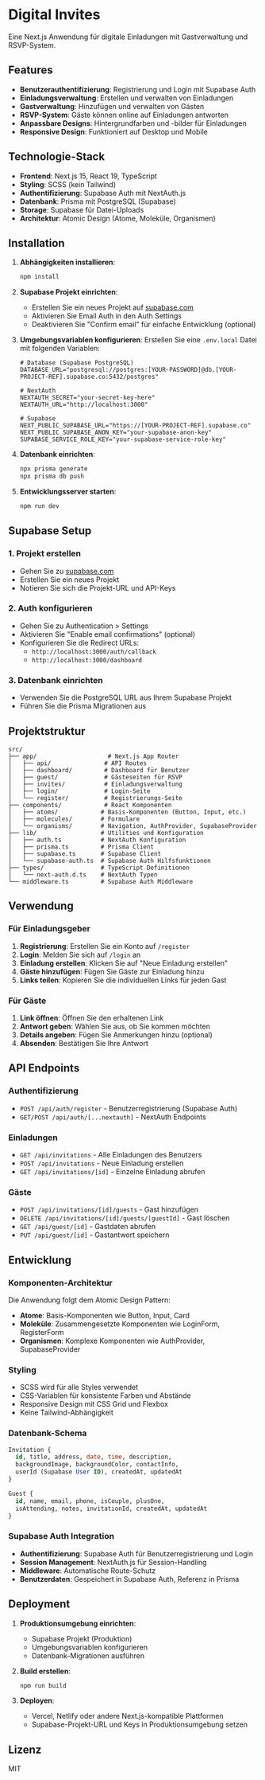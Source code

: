 # Digital Invites

Eine Next.js Anwendung für digitale Einladungen mit Gastverwaltung und RSVP-System.

## Features

- **Benutzerauthentifizierung**: Registrierung und Login mit Supabase Auth
- **Einladungsverwaltung**: Erstellen und verwalten von Einladungen
- **Gastverwaltung**: Hinzufügen und verwalten von Gästen
- **RSVP-System**: Gäste können online auf Einladungen antworten
- **Anpassbare Designs**: Hintergrundfarben und -bilder für Einladungen
- **Responsive Design**: Funktioniert auf Desktop und Mobile

## Technologie-Stack

- **Frontend**: Next.js 15, React 19, TypeScript
- **Styling**: SCSS (kein Tailwind)
- **Authentifizierung**: Supabase Auth mit NextAuth.js
- **Datenbank**: Prisma mit PostgreSQL (Supabase)
- **Storage**: Supabase für Datei-Uploads
- **Architektur**: Atomic Design (Atome, Moleküle, Organismen)

## Installation

1. **Abhängigkeiten installieren**:
   ```bash
   npm install
   ```

2. **Supabase Projekt einrichten**:
   - Erstellen Sie ein neues Projekt auf [supabase.com](https://supabase.com)
   - Aktivieren Sie Email Auth in den Auth Settings
   - Deaktivieren Sie "Confirm email" für einfache Entwicklung (optional)

3. **Umgebungsvariablen konfigurieren**:
   Erstellen Sie eine `.env.local` Datei mit folgenden Variablen:
   ```env
   # Database (Supabase PostgreSQL)
   DATABASE_URL="postgresql://postgres:[YOUR-PASSWORD]@db.[YOUR-PROJECT-REF].supabase.co:5432/postgres"

   # NextAuth
   NEXTAUTH_SECRET="your-secret-key-here"
   NEXTAUTH_URL="http://localhost:3000"

   # Supabase
   NEXT_PUBLIC_SUPABASE_URL="https://[YOUR-PROJECT-REF].supabase.co"
   NEXT_PUBLIC_SUPABASE_ANON_KEY="your-supabase-anon-key"
   SUPABASE_SERVICE_ROLE_KEY="your-supabase-service-role-key"
   ```

4. **Datenbank einrichten**:
   ```bash
   npx prisma generate
   npx prisma db push
   ```

5. **Entwicklungsserver starten**:
   ```bash
   npm run dev
   ```

## Supabase Setup

### 1. Projekt erstellen
- Gehen Sie zu [supabase.com](https://supabase.com)
- Erstellen Sie ein neues Projekt
- Notieren Sie sich die Projekt-URL und API-Keys

### 2. Auth konfigurieren
- Gehen Sie zu Authentication > Settings
- Aktivieren Sie "Enable email confirmations" (optional)
- Konfigurieren Sie die Redirect URLs:
  - `http://localhost:3000/auth/callback`
  - `http://localhost:3000/dashboard`

### 3. Datenbank einrichten
- Verwenden Sie die PostgreSQL URL aus Ihrem Supabase Projekt
- Führen Sie die Prisma Migrationen aus

## Projektstruktur

```
src/
├── app/                    # Next.js App Router
│   ├── api/               # API Routes
│   ├── dashboard/         # Dashboard für Benutzer
│   ├── guest/             # Gästeseiten für RSVP
│   ├── invites/           # Einladungsverwaltung
│   ├── login/             # Login-Seite
│   └── register/          # Registrierungs-Seite
├── components/            # React Komponenten
│   ├── atoms/            # Basis-Komponenten (Button, Input, etc.)
│   ├── molecules/        # Formulare
│   └── organisms/        # Navigation, AuthProvider, SupabaseProvider
├── lib/                  # Utilities und Konfiguration
│   ├── auth.ts           # NextAuth Konfiguration
│   ├── prisma.ts         # Prisma Client
│   ├── supabase.ts       # Supabase Client
│   └── supabase-auth.ts  # Supabase Auth Hilfsfunktionen
├── types/                # TypeScript Definitionen
│   └── next-auth.d.ts    # NextAuth Typen
└── middleware.ts         # Supabase Auth Middleware
```

## Verwendung

### Für Einladungsgeber

1. **Registrierung**: Erstellen Sie ein Konto auf `/register`
2. **Login**: Melden Sie sich auf `/login` an
3. **Einladung erstellen**: Klicken Sie auf "Neue Einladung erstellen"
4. **Gäste hinzufügen**: Fügen Sie Gäste zur Einladung hinzu
5. **Links teilen**: Kopieren Sie die individuellen Links für jeden Gast

### Für Gäste

1. **Link öffnen**: Öffnen Sie den erhaltenen Link
2. **Antwort geben**: Wählen Sie aus, ob Sie kommen möchten
3. **Details angeben**: Fügen Sie Anmerkungen hinzu (optional)
4. **Absenden**: Bestätigen Sie Ihre Antwort

## API Endpoints

### Authentifizierung
- `POST /api/auth/register` - Benutzerregistrierung (Supabase Auth)
- `GET/POST /api/auth/[...nextauth]` - NextAuth Endpoints

### Einladungen
- `GET /api/invitations` - Alle Einladungen des Benutzers
- `POST /api/invitations` - Neue Einladung erstellen
- `GET /api/invitations/[id]` - Einzelne Einladung abrufen

### Gäste
- `POST /api/invitations/[id]/guests` - Gast hinzufügen
- `DELETE /api/invitations/[id]/guests/[guestId]` - Gast löschen
- `GET /api/guest/[id]` - Gastdaten abrufen
- `PUT /api/guest/[id]` - Gastantwort speichern

## Entwicklung

### Komponenten-Architektur

Die Anwendung folgt dem Atomic Design Pattern:

- **Atome**: Basis-Komponenten wie Button, Input, Card
- **Moleküle**: Zusammengesetzte Komponenten wie LoginForm, RegisterForm
- **Organismen**: Komplexe Komponenten wie AuthProvider, SupabaseProvider

### Styling

- SCSS wird für alle Styles verwendet
- CSS-Variablen für konsistente Farben und Abstände
- Responsive Design mit CSS Grid und Flexbox
- Keine Tailwind-Abhängigkeit

### Datenbank-Schema

```sql
Invitation {
  id, title, address, date, time, description, 
  backgroundImage, backgroundColor, contactInfo, 
  userId (Supabase User ID), createdAt, updatedAt
}

Guest {
  id, name, email, phone, isCouple, plusOne, 
  isAttending, notes, invitationId, createdAt, updatedAt
}
```

### Supabase Auth Integration

- **Authentifizierung**: Supabase Auth für Benutzerregistrierung und Login
- **Session Management**: NextAuth.js für Session-Handling
- **Middleware**: Automatische Route-Schutz
- **Benutzerdaten**: Gespeichert in Supabase Auth, Referenz in Prisma

## Deployment

1. **Produktionsumgebung einrichten**:
   - Supabase Projekt (Produktion)
   - Umgebungsvariablen konfigurieren
   - Datenbank-Migrationen ausführen

2. **Build erstellen**:
   ```bash
   npm run build
   ```

3. **Deployen**:
   - Vercel, Netlify oder andere Next.js-kompatible Plattformen
   - Supabase-Projekt-URL und Keys in Produktionsumgebung setzen

## Lizenz

MIT
